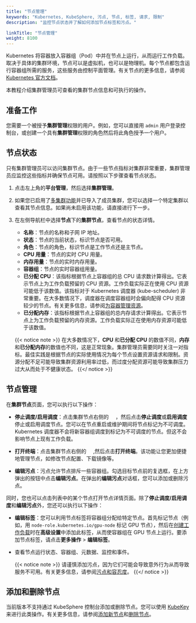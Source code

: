 ```yaml
---
title: "节点管理"
keywords: "Kubernetes, KubeSphere, 污点, 节点, 标签, 请求, 限制"
description: "监控节点状态并了解如何添加节点标签和污点。"

linkTitle: "节点管理"
weight: 8100
---
```


Kubernetes 将容器放入容器组（Pod）中并在节点上运行，从而运行工作负载。取决于具体的集群环境，节点可以是虚拟机，也可以是物理机。每个节点都包含运行容器组所需的服务，这些服务由控制平面管理。有关节点的更多信息，请参阅[ Kubernetes 官方文档](https://kubernetes.io/zh/docs/concepts/architecture/nodes/)。

本教程介绍集群管理员可查看的集群节点信息和可执行的操作。

## 准备工作

您需要一个被授予**集群管理**权限的用户。例如，您可以直接用 `admin` 用户登录控制台，或创建一个具有**集群管理**权限的角色然后将此角色授予一个用户。

## 节点状态

只有集群管理员可以访问集群节点。由于一些节点指标对集群非常重要，集群管理员应监控这些指标并确保节点可用。请按照以下步骤查看节点状态。

1. 点击左上角的**平台管理**，然后选择**集群管理**。

2. 如果您已启用了[多集群功能](../../multicluster-management/)并已导入了成员集群，您可以选择一个特定集群以查看其节点信息。如果尚未启用该功能，请直接进行下一步。

3. 在左侧导航栏中选择**节点**下的**集群节点**，查看节点的状态详情。

   - **名称**：节点的名称和子网 IP 地址。
   - **状态**：节点的当前状态，标识节点是否可用。
   - **角色**：节点的角色，标识节点是工作节点还是主节点。
   - **CPU 用量**：节点的实时 CPU 用量。
   - **内存用量**：节点的实时内存用量。
   - **容器组**：节点的实时容器组用量。
   - **已分配 CPU**：该指标根据节点上容器组的总 CPU 请求数计算得出。它表示节点上为工作负载预留的 CPU 资源。工作负载实际正在使用 CPU 资源可能低于该数值。该指标对于 Kubernetes 调度器 (kube-scheduler) 非常重要。在大多数情况下，调度器在调度容器组时会偏向配得 CPU 资源较少的节点。有关更多信息，请参阅[为容器管理资源](https://kubernetes.io/zh/docs/concepts/configuration/manage-resources-containers/)。
   - **已分配内存**：该指标根据节点上容器组的总内存请求计算得出。它表示节点上为工作负载预留的内存资源。工作负载实际正在使用内存资源可能低于该数值。

    {{< notice note >}}
   在大多数情况下，**CPU** 和**已分配 CPU** 的数值不同，**内存**和**已分配内存**的数值也不同，这是正常现象。集群管理员需要同时关注一对指标。最佳实践是根据节点的实际使用情况为每个节点设置资源请求和限制。资源分配不足可能导致集群资源利用率过低，而过度分配资源可能导致集群压力过大从而处于不健康状态。
    {{</ notice >}}

## 节点管理

在**集群节点**页面，您可以执行以下操作：

- **停止调度/启用调度**：点击集群节点右侧的 <img src="/images/docs/common-icons/three-dots.png" width="15" />，然后点击**停止调度**或**启用调度**停止或启用调度节点。您可以在节点重启或维护期间将节点标记为不可调度。Kubernetes 调度器不会将新容器组调度到标记为不可调度的节点。但这不会影响节点上现有工作负载。

- **打开终端**：点击集群节点右侧的 <img src="/images/docs/common-icons/three-dots.png" width="15" />,然后点击**打开终端**。该功能让您更加便捷地管理节点，如修改节点配置、下载镜像等。

- **编辑污点**：污点允许节点排斥一些容器组。勾选目标节点前的复选框，在上方弹出的按钮中点击**编辑污点**。在弹出的**编辑污点**对话框，您可以添加或删除污点。

同时，您也可以点击列表中的某个节点打开节点详情页面。除了**停止调度/启用调度**和**编辑污点**外，您还可以执行以下操作：

- **编辑标签**：您可以利用节点标签将容器组分配给特定节点。首先标记节点（例如，用 `node-role.kubernetes.io/gpu-node` 标记 GPU 节点），然后在[创建工作负载](../../project-user-guide/application-workloads/deployments/#步骤-5配置高级设置)时在**高级设置**中添加此标签，从而使容器组在 GPU 节点上运行。要添加节点标签，请点击**更多操作** > **编辑标签**。

- 查看节点运行状态、容器组、元数据、监控和事件。

    {{< notice note >}}
请谨慎添加污点，因为它们可能会导致意外行为从而导致服务不可用。有关更多信息，请参阅[污点和容忍度](https://kubernetes.io/zh/docs/concepts/scheduling-eviction/taint-and-toleration/)。
    {{</ notice >}}

## 添加和删除节点

当前版本不支持通过 KubeSphere 控制台添加或删除节点。您可以使用 [KubeKey](https://github.com/kubesphere/kubekey) 来进行此类操作。有关更多信息，请参阅[添加新节点](../../installing-on-linux/cluster-operation/add-new-nodes/)和[删除节点](../../installing-on-linux/cluster-operation/remove-nodes/)。

